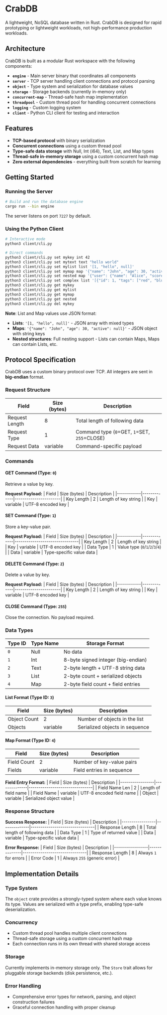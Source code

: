 # CrabDB

A lightweight, NoSQL database written in Rust. CrabDB is designed for rapid prototyping or lightweight workloads, not high-performance production workloads.

## Architecture

CrabDB is built as a modular Rust workspace with the following components:

- **`engine`** - Main server binary that coordinates all components
- **`server`** - TCP server handling client connections and protocol parsing
- **`object`** - Type system and serialization for database values
- **`storage`** - Storage backends (currently in-memory only)
- **`concurrent-map`** - Thread-safe hash map implementation
- **`threadpool`** - Custom thread pool for handling concurrent connections
- **`logging`** - Custom logging system
- **`client`** - Python CLI client for testing and interaction

## Features

- **TCP-based protocol** with binary serialization
- **Concurrent connections** using a custom thread pool
- **Type-safe data storage** with Null, Int (i64), Text, List, and Map types
- **Thread-safe in-memory storage** using a custom concurrent hash map
- **Zero external dependencies** - everything built from scratch for learning

## Getting Started

### Running the Server

```bash
# Build and run the database engine
cargo run --bin engine
```

The server listens on port `7227` by default.

### Using the Python Client

```bash
# Interactive mode
python3 client/cli.py

# Direct commands
python3 client/cli.py set mykey int 42
python3 client/cli.py set mytext text "hello world"
python3 client/cli.py set mylist list '[1, "hello", null]'
python3 client/cli.py set mymap map '{"name": "John", "age": 30, "active": null}'
python3 client/cli.py set nested map '{"user": {"name": "Alice", "scores": [95, 87, 92]}, "meta": {"created": "2024-01-01"}}'
python3 client/cli.py set complex list '[{"id": 1, "tags": ["red", "blue"]}, {"id": 2, "tags": ["green"]}]'
python3 client/cli.py get mykey
python3 client/cli.py get mylist
python3 client/cli.py get mymap
python3 client/cli.py get nested
python3 client/cli.py del mykey
```

**Note**: List and Map values use JSON format:
- **Lists**: `'[1, "hello", null]'` - JSON array with mixed types
- **Maps**: `'{"name": "John", "age": 30, "active": null}'` - JSON object with string keys
- **Nested structures**: Full nesting support - Lists can contain Maps, Maps can contain Lists, etc.

## Protocol Specification

CrabDB uses a custom binary protocol over TCP. All integers are sent in **big-endian** format.

### Request Structure

| Field           | Size (bytes) | Description                                    |
|-----------------|--------------|------------------------------------------------|
| Request Length  | 8            | Total length of following data                 |
| Request Type    | 1            | Command type (`0`=GET, `1`=SET, `255`=CLOSE)  |
| Request Data    | variable     | Command-specific payload                       |

### Commands

#### GET Command (Type: `0`)
Retrieve a value by key.

**Request Payload:**
| Field      | Size (bytes) | Description           |
|------------|-------------|-----------------------|
| Key Length | 2           | Length of key string  |
| Key        | variable    | UTF-8 encoded key     |

#### SET Command (Type: `1`)
Store a key-value pair.

**Request Payload:**
| Field      | Size (bytes) | Description                    |
|------------|-------------|--------------------------------|
| Key Length | 2           | Length of key string           |
| Key        | variable    | UTF-8 encoded key              |
| Data Type  | 1           | Value type (`0`/`1`/`2`/`3`/`4`) |
| Data       | variable    | Type-specific value data       |

#### DELETE Command (Type: `2`)
Delete a value by key.

**Request Payload:**
| Field      | Size (bytes) | Description           |
|------------|-------------|-----------------------|
| Key Length | 2           | Length of key string  |
| Key        | variable    | UTF-8 encoded key     |

#### CLOSE Command (Type: `255`)
Close the connection. No payload required.

### Data Types

| Type ID | Type Name | Storage Format                           |
|---------|-----------|------------------------------------------|
| `0`     | Null      | No data                                  |
| `1`     | Int       | 8-byte signed integer (big-endian)      |
| `2`     | Text      | 2-byte length + UTF-8 string data       |
| `3`     | List      | 2-byte count + serialized objects       |
| `4`     | Map       | 2-byte field count + field entries      |

#### List Format (Type ID: `3`)
| Field        | Size (bytes) | Description                    |
|--------------|--------------|--------------------------------|
| Object Count | 2            | Number of objects in the list  |
| Objects      | variable     | Serialized objects in sequence |

#### Map Format (Type ID: `4`)
| Field       | Size (bytes) | Description                     |
|-------------|-------------|---------------------------------|
| Field Count | 2           | Number of key-value pairs       |
| Fields      | variable    | Field entries in sequence       |

**Field Entry Format:**
| Field           | Size (bytes) | Description                    |
|-----------------|--------------|--------------------------------|
| Field Name Len  | 2            | Length of field name           |
| Field Name      | variable     | UTF-8 encoded field name       |
| Object          | variable     | Serialized object value        |

### Response Structure

**Success Response:**
| Field           | Size (bytes) | Description                    |
|-----------------|--------------|--------------------------------|
| Response Length | 8            | Total length of following data |
| Data Type       | 1            | Type of returned value         |
| Data            | variable     | Type-specific value data       |

**Error Response:**
| Field           | Size (bytes) | Description                    |
|-----------------|--------------|--------------------------------|
| Response Length | 8            | Always `1` for errors          |
| Error Code      | 1            | Always `255` (generic error)   |

## Implementation Details

### Type System
The `object` crate provides a strongly-typed system where each value knows its type. Values are serialized with a type prefix, enabling type-safe deserialization.

### Concurrency
- Custom thread pool handles multiple client connections
- Thread-safe storage using a custom concurrent hash map
- Each connection runs in its own thread with shared storage access

### Storage
Currently implements in-memory storage only. The `Store` trait allows for pluggable storage backends (disk persistence, etc.).

### Error Handling
- Comprehensive error types for network, parsing, and object construction failures
- Graceful connection handling with proper cleanup
